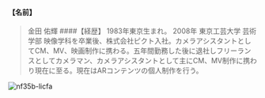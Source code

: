 #### 【名前】
> 金田 佑輝
####【経歴】
> 1983年東京生まれ。
2008年 東京工芸大学 芸術学部 映像学科を卒業後、株式会社ピクト入社。カメラアシスタントとしてCM、MV、映画制作に携わる。五年間勤務した後に退社しフリーランスとしてカメラマン、カメラアシスタントとして主にCM、MV制作に携わり現在に至る。現在はARコンテンツの個人制作を行う。

![nf35b-licfa](https://user-images.githubusercontent.com/90745663/134216120-af652df5-2bb4-4b22-b9d6-3ec84492b138.gif)
